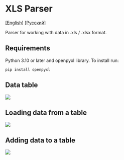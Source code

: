 # XLS Parser
[[English]](README.md) [[Русский]](README.ru.md)

Parser for working with data in .xls / .xlsx format.

## Requirements
Python 3.10 or later and openpyxl library. To install run:
```
pip install openpyxl
```

## Data table
![](https://i.imgur.com/pKs5PUu.png)

## Loading data from a table
![](https://i.imgur.com/3i89t7b.png)

## Adding data to a table
![](https://i.imgur.com/VsIa8TE.png)
